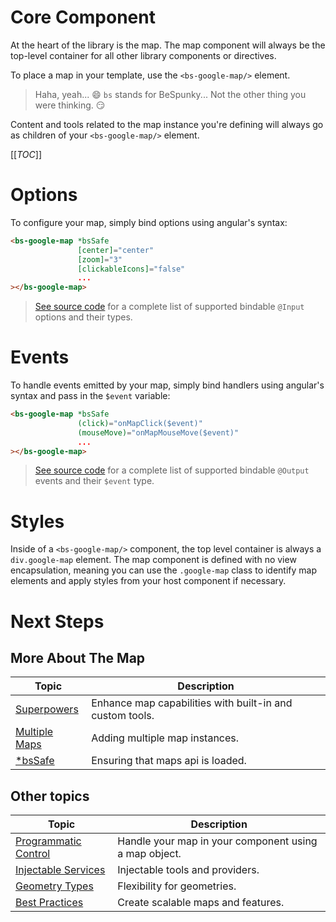 # Core Component
At the heart of the library is the map. The map component will always be the top-level container for all other library components or directives. 

To place a map in your template, use the `<bs-google-map/>` element.
> Haha, yeah... 😄 `bs` stands for BeSpunky... Not the other thing you were thinking. 😏

Content and tools related to the map instance you're defining will always go as children of your `<bs-google-map/>` element.


[[_TOC_]]

# Options
To configure your map, simply bind options using angular's syntax:

```html
<bs-google-map *bsSafe 
               [center]="center"
               [zoom]="3"
               [clickableIcons]="false"
               ...
></bs-google-map>
```

> [See source code](https://dev.azure.com/BeSpunky/Libraries/_git/angular-google-maps?path=%2Fprojects%2Fbespunky%2Fangular-google-maps%2Fcore%2Fmodules%2Fmap%2Fcomponent%2Fgoogle-map.component.ts&version=GBmaster&_a=contents) for a complete list of supported bindable `@Input` options and their types.

# Events
To handle events emitted by your map, simply bind handlers using angular's syntax and pass in the `$event` variable:
```html
<bs-google-map *bsSafe 
               (click)="onMapClick($event)"
               (mouseMove)="onMapMouseMove($event)"
               ...
></bs-google-map>
```

> [See source code](https://dev.azure.com/BeSpunky/Libraries/_git/angular-google-maps?path=%2Fprojects%2Fbespunky%2Fangular-google-maps%2Fcore%2Fmodules%2Fmap%2Fcomponent%2Fgoogle-map.component.ts&version=GBmaster&_a=contents) for a complete list of supported bindable `@Output` events and their `$event` type.

# Styles
Inside of a `<bs-google-map/>` component, the top level container is always a `div.google-map` element. The map component is defined with no view encapsulation, meaning you can use the `.google-map` class to identify map elements and apply styles from your host component if necessary.

# Next Steps
## More About The Map
| Topic                                   | Description                                              |
|-----------------------------------------|----------------------------------------------------------|
| [Superpowers](/The-Map/Superpowers)     | Enhance map capabilities with built-in and custom tools. |
| [Multiple Maps](/The-Map/Multiple-Maps) | Adding multiple map instances.                           |
| [*bsSafe](/The-Map/*bsSafe)             | Ensuring that maps api is loaded.                        |

## Other topics
| Topic                                         | Description                                           |
|-----------------------------------------------|-------------------------------------------------------|
| [Programmatic Control](/Programmatic-Control) | Handle your map in your component using a map object. |
| [Injectable Services](/Injectable-Services)   | Injectable tools and providers.                       |
| [Geometry Types](/Geometry-Types)             | Flexibility for geometries.                           |
| [Best Practices](/Best-Practices)             | Create scalable maps and features.                    |